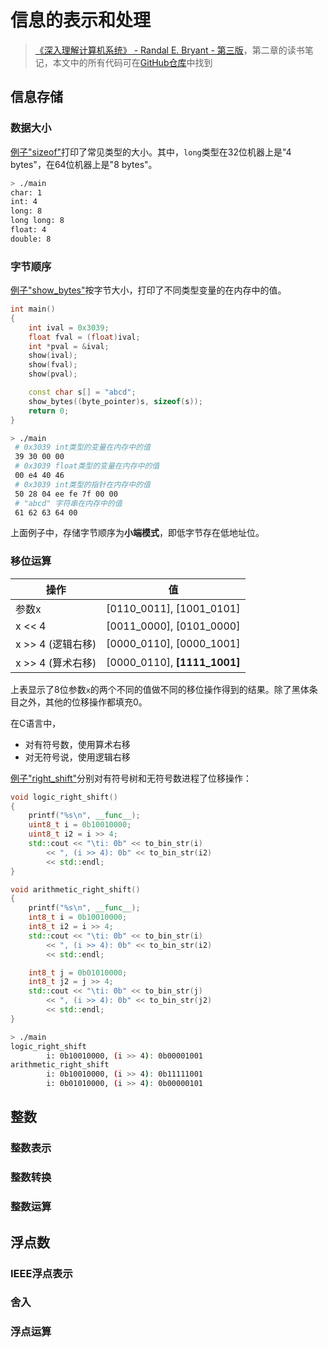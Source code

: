 # 信息的表示和处理

> [《深入理解计算机系统》 - Randal E. Bryant - 第三版](https://1drv.ms/b/s!AkcJSyT7tq80bJdqo_mT5IeFTsg?e=W297XG)，第二章的读书笔记，本文中的所有代码可在[GitHub仓库](https://github.com/LittleBee1024/learning_book/tree/main/docs/booknotes/csapp/02/code)中找到

## 信息存储

### 数据大小

[例子"sizeof"](https://github.com/LittleBee1024/learning_book/tree/main/docs/booknotes/csapp/02/code/sizeof)打印了常见类型的大小。其中，`long`类型在32位机器上是"4 bytes"，在64位机器上是"8 bytes"。

```bash
> ./main
char: 1
int: 4
long: 8
long long: 8
float: 4
double: 8
```
### 字节顺序

[例子"show_bytes"](https://github.com/LittleBee1024/learning_book/tree/main/docs/booknotes/csapp/02/code/show_bytes)按字节大小，打印了不同类型变量的在内存中的值。
```c++
int main()
{
    int ival = 0x3039;
    float fval = (float)ival;
    int *pval = &ival;
    show(ival);
    show(fval);
    show(pval);

    const char s[] = "abcd";
    show_bytes((byte_pointer)s, sizeof(s));
    return 0;
}
```
```bash
> ./main
 # 0x3039 int类型的变量在内存中的值
 39 30 00 00
 # 0x3039 float类型的变量在内存中的值
 00 e4 40 46
 # 0x3039 int类型的指针在内存中的值
 50 28 04 ee fe 7f 00 00
 # "abcd" 字符串在内存中的值
 61 62 63 64 00
```

上面例子中，存储字节顺序为**小端模式**，即低字节存在低地址位。

### 移位运算

| 操作 | 值 |
| --- | --- |
| 参数x | [0110_0011], [1001_0101] |
| x << 4 | [0011_0000], [0101_0000] |
| x >> 4 (逻辑右移) | [0000_0110], [0000_1001] |
| x >> 4 (算术右移) | [0000_0110], **[1111_1001]** |

上表显示了8位参数`x`的两个不同的值做不同的移位操作得到的结果。除了黑体条目之外，其他的位移操作都填充0。

在C语言中，

* 对有符号数，使用算术右移
* 对无符号说，使用逻辑右移

[例子"right_shift"](https://github.com/LittleBee1024/learning_book/tree/main/docs/booknotes/csapp/02/code/right_shift)分别对有符号树和无符号数进程了位移操作：
```c++
void logic_right_shift()
{
    printf("%s\n", __func__);
    uint8_t i = 0b10010000;
    uint8_t i2 = i >> 4;
    std::cout << "\ti: 0b" << to_bin_str(i)
        << ", (i >> 4): 0b" << to_bin_str(i2)
        << std::endl;
}

void arithmetic_right_shift()
{
    printf("%s\n", __func__);
    int8_t i = 0b10010000;
    int8_t i2 = i >> 4;
    std::cout << "\ti: 0b" << to_bin_str(i)
        << ", (i >> 4): 0b" << to_bin_str(i2)
        << std::endl;

    int8_t j = 0b01010000;
    int8_t j2 = j >> 4;
    std::cout << "\ti: 0b" << to_bin_str(j)
        << ", (i >> 4): 0b" << to_bin_str(j2)
        << std::endl;
}
```
```bash
> ./main
logic_right_shift
        i: 0b10010000, (i >> 4): 0b00001001
arithmetic_right_shift
        i: 0b10010000, (i >> 4): 0b11111001
        i: 0b01010000, (i >> 4): 0b00000101
```

## 整数

### 整数表示

### 整数转换

### 整数运算

## 浮点数

### IEEE浮点表示

### 舍入

### 浮点运算
